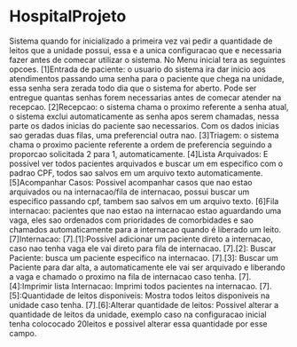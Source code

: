 # HospitalProjeto
Sistema quando for inicializado a primeira vez vai pedir a quantidade de leitos que a unidade possui, essa e a unica configuracao que
e necessaria fazer antes de comecar utilizar o sistema.
No Menu inicial tera as seguintes opcoes.
[1]Entrada de paciente: o usuario do sistema ira dar inicio aos atendimentos passando uma senha para o paciente que chega na unidade,
essa senha sera zerada todo dia que o sistema for aberto. Pode ser entregue quantas senhas forem necessarias antes de comecar atender
na recepcao.
[2]Recepcao: o sistema chama o proximo referente a senha atual, o sistema exclui automaticamente as senha apos serem chamadas, nessa parte
os dados inicias do paciente sao necessarios. Com os dados inicias sao geradas duas filas, uma preferencial outra nao.
[3]Triagem: o sistema chama o proximo paciente referente a ordem de preferencia seguindo a proporcao solicitada 2 para 1, automaticamente.
[4]Lista Arquivados: E possivel ver todos pacientes arquivados e buscar um em especifico com o padrao CPF, todos sao salvos em um arquivo texto
automaticamente.
[5]Acompanhar Casos: Possivel acompanhar casos que nao estao arquivados ou na internacao/fila de internacao, possui buscar um especifico 
passando cpf, tambem sao salvos em um arquivo texto.
[6]Fila internacao: pacientes que nao estao na internacao estao aguardando uma vaga, eles sao ordenados com prioridades de comorbidades
e sao chamados automaticamente para a internacao quando é liberado um leito.
[7]Internacao: [7].[1]:Possivel adicionar um paciente direto a internacao, caso nao tenha vaga ele vai direto para fila de internacao.
[7].[2]: Buscar Paciente: busca um paciente especifico na internacao.
[7].[3]: Buscar um Paciente para dar alta, a automaticamente ele vai ser arquivado e liberando a vaga e chamado o proximo na fila de internacao
caso tenha.
[7].[4]:Imprimir lista Internacao: Imprimi todos pacientes na internacao.
[7].[5]:Quantidade de leitos disponiveis: Mostra todos leitos disponiveis na unidade caso tenha.
[7].[6]:Alterar quantidade de leitos: Possivel alterar a quantidade de leitos da unidade, exemplo caso na configuracao inicial tenha colococado
20leitos e possivel alterar essa quantidade por esse campo.

